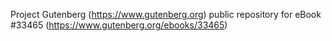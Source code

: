 Project Gutenberg (https://www.gutenberg.org) public repository for eBook #33465 (https://www.gutenberg.org/ebooks/33465)
